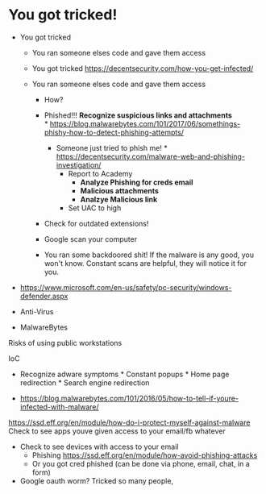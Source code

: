 
# You got tricked!
* You got tricked
	 * You ran someone elses code and gave them access  
	 * You got tricked  https://decentsecurity.com/how-you-get-infected/

	* You ran someone elses code and gave them access
	   * How?	
	   * Phished!!!
	   **Recognize suspicious links and attachments** 		   
                 * https://blog.malwarebytes.com/101/2017/06/somethings-phishy-how-to-detect-phishing-attempts/
		 
		 * Someone just tried to phish me!
                 * https://decentsecurity.com/malware-web-and-phishing-investigation/
             * Report to Academy
                 * **Analyze Phishing for creds email**  
                 * **Malicious attachments**
                 * **Analzye Malicious link**
		    * Set UAC to high
	   * Check for outdated extensions! 
	   * Google scan your computer 
	   * You ran some backdoored shit!
	   If the malware is any good, you won't know. 
Constant scans are helpful, they will notice it for you.


* https://www.microsoft.com/en-us/safety/pc-security/windows-defender.aspx 
* Anti-Virus
* MalwareBytes

Risks of using public workstations 

IoC

* Recognize adware symptoms * Constant popups * Home page redirection * Search engine redirection


* https://blog.malwarebytes.com/101/2016/05/how-to-tell-if-youre-infected-with-malware/

https://ssd.eff.org/en/module/how-do-i-protect-myself-against-malware
	   Check to see apps youve given access to your email/fb whatever
* Check to see devices with access to your email 
	* Phishing
https://ssd.eff.org/en/module/how-avoid-phishing-attacks
	 * Or you got cred phished (can be done via phone, email, chat, in a form)
* Google oauth worm? Tricked so many people,
